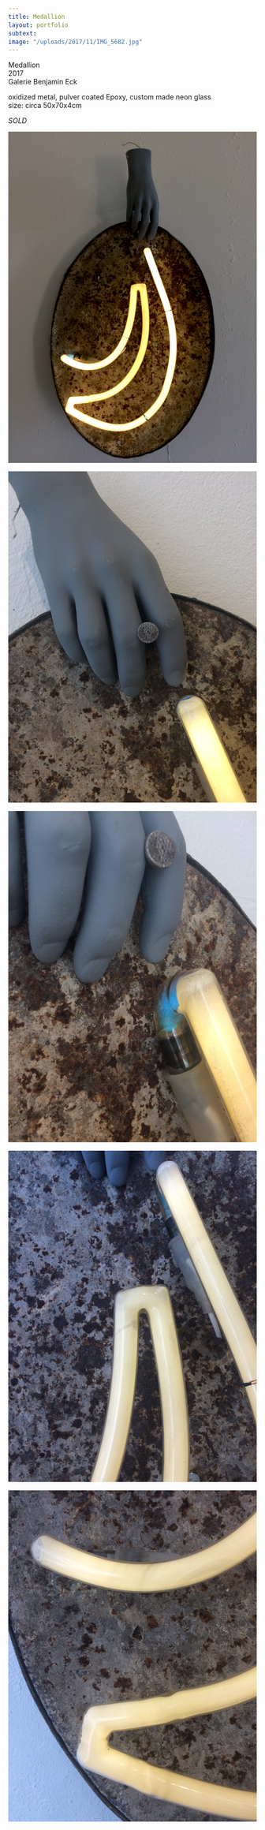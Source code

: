 ```yaml
---
title: Medallion
layout: portfolio
subtext: 
image: "/uploads/2017/11/IMG_5682.jpg"
---
```

Medallion  
2017  
Galerie Benjamin Eck

oxidized metal, pulver coated Epoxy, custom made neon glass  
size: circa 50x70x4cm

_SOLD_

![Crash Door](/uploads/2017/11/IMG_5682.jpg)

![Crash Door](/uploads/2017/11/IMG_6809-e1509963385134.jpg)

![Crash Door](/uploads/2017/11/IMG_6812-e1509963476463.jpg)

![Crash Door](/uploads/2017/11/IMG_6810-e1509963441349.jpg)

![Crash Door](/uploads/2017/11/IMG_6811-e1509963458862.jpg)
